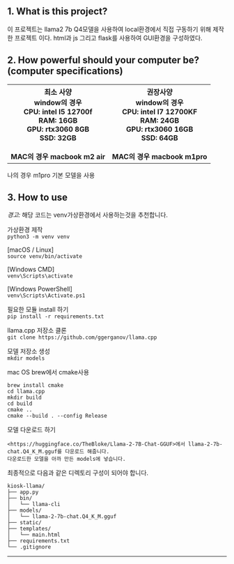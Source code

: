 ## 1. What is this project?
이 프로젝트는 llama2 7b Q4모델을 사용하여 local환경에서 직접 구동하기 위해 제작한 프로젝트 이다.
html과 js 그리고 flask를 사용하여 GUI환경을 구성하였다.

## 2. How powerful should your computer be? <br> (computer specifications)

<table>
  <tr>
    <th>
        <b>최소 사양</b><br>
        window의 경우<br>
        CPU: intel I5 12700f<br>
        RAM: 16GB<br>
        GPU: rtx3060 8GB<br>
        SSD: 32GB<br>
        <br>
        MAC의 경우 macbook m2 air<br>
    </th>
    <th>
        <b>권장사양</b><br>
        window의 경우<br>
        CPU: intel I7 12700KF<br>
        RAM: 24GB<br>
        GPU: rtx3060 16GB<br>
        SSD: 64GB<br>
        <br>
        MAC의 경우 macbook m1pro<br>
    </th>
  </tr>
</table>

나의 경우 m1pro 기본 모델을 사용

## 3. How to use
*경고:* 해당 코드는 venv가상환경에서 사용하는것을 추천합니다.

가상환경 제작  
`python3 -m venv venv`

[macOS / Linux]  
`source venv/bin/activate`

[Windows CMD]  
`venv\Scripts\activate`

[Windows PowerShell]  
`venv\Scripts\Activate.ps1`

필요한 모듈 install 하기  
`pip install -r requirements.txt`

llama.cpp 저장소 클론  
`git clone https://github.com/ggerganov/llama.cpp`

모델 저장소 생성  
`mkdir models`

mac OS brew에서 cmake사용
```
brew install cmake
cd llama.cpp
mkdir build
cd build
cmake ..
cmake --build . --config Release
```

모델 다운로드 하기
```
<https://huggingface.co/TheBloke/Llama-2-7B-Chat-GGUF>에서 llama-2-7b-chat.Q4_K_M.gguf를 다운로드 해줍니다.
다운로드한 모델을 아까 만든 models에 넣습니다.
```


최종적으로 다음과 같은 디렉토리 구성이 되어야 합니다.
```
kiosk-llama/
├── app.py
├── bin/
│   └── llama-cli
├── models/
│   └── llama-2-7b-chat.Q4_K_M.gguf
├── static/
├── templates/
│   └── main.html
├── requirements.txt
└── .gitignore
```

***
